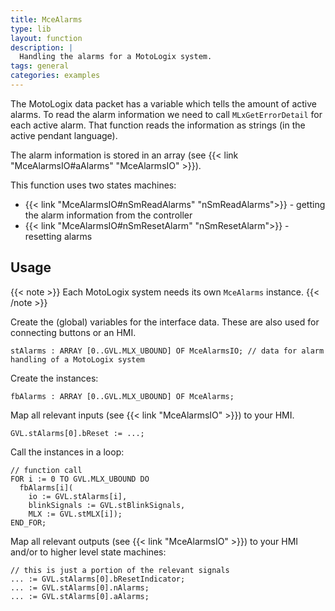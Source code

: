 ```yaml
---
title: MceAlarms
type: lib
layout: function
description: |
  Handling the alarms for a MotoLogix system.
tags: general
categories: examples
---
```


The MotoLogix data packet has a variable which tells the amount of active
alarms. To read the alarm information we need to call `MLxGetErrorDetail`
for each active alarm.
That function reads the information as strings (in the active pendant language).

The alarm information is stored in an array
(see {{< link "MceAlarmsIO#aAlarms" "MceAlarmsIO" >}}).

This function uses two states machines:

- {{< link "MceAlarmsIO#nSmReadAlarms" "nSmReadAlarms">}} - getting the alarm
  information from the controller
- {{< link "MceAlarmsIO#nSmResetAlarm" "nSmResetAlarm">}} - resetting alarms

## Usage

{{< note >}}
Each MotoLogix system needs its own `MceAlarms` instance.
{{< /note >}}

Create the (global) variables for the interface data.
These are also used for connecting buttons or an HMI.


```iecst
stAlarms : ARRAY [0..GVL.MLX_UBOUND] OF MceAlarmsIO; // data for alarm handling of a MotoLogix system
```

Create the instances:

```iecst
fbAlarms : ARRAY [0..GVL.MLX_UBOUND] OF MceAlarms;
```

Map all relevant inputs (see {{< link "MceAlarmsIO" >}})
to your HMI.

```iecst
GVL.stAlarms[0].bReset := ...;
```

Call the instances in a loop:

```iecst
// function call
FOR i := 0 TO GVL.MLX_UBOUND DO
  fbAlarms[i](
    io := GVL.stAlarms[i],
    blinkSignals := GVL.stBlinkSignals,
    MLX := GVL.stMLX[i]);
END_FOR;
```

Map all relevant outputs (see {{< link "MceAlarmsIO" >}})
to your HMI and/or to higher level state machines:

```iecst
// this is just a portion of the relevant signals
... := GVL.stAlarms[0].bResetIndicator;
... := GVL.stAlarms[0].nAlarms;
... := GVL.stAlarms[0].aAlarms;
```
